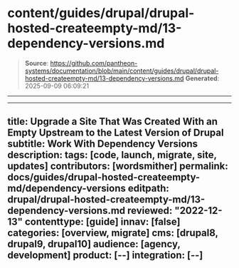 # content/guides/drupal/drupal-hosted-createempty-md/13-dependency-versions.md

> **Source**: https://github.com/pantheon-systems/documentation/blob/main/content/guides/drupal/drupal-hosted-createempty-md/13-dependency-versions.md
> **Generated**: 2025-09-09 06:09:21

---

---
title: Upgrade a Site That Was Created With an Empty Upstream to the Latest Version of Drupal
subtitle: Work With Dependency Versions
description: 
tags: [code, launch, migrate, site, updates]
contributors: [wordsmither]
permalink: docs/guides/drupal-hosted-createempty-md/dependency-versions
editpath: drupal/drupal-hosted-createempty-md/13-dependency-versions.md
reviewed: "2022-12-13"
contenttype: [guide]
innav: [false]
categories: [overview, migrate]
cms: [drupal8, drupal9, drupal10]
audience: [agency, development]
product: [--]
integration: [--]
---

<Partial file="composer-updating.md" />
